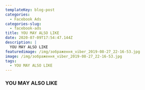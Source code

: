```yaml
---
templateKey: blog-post
categories:
  - Facebook Ads
categories-slug:
  - facebook-ads
title: YOU MAY ALSO LIKE
date: 2020-07-09T17:54:47.144Z
description: |
  YOU MAY ALSO LIKE
featuredimage: /img/зображення_viber_2019-08-27_22-16-53.jpg
image: /img/зображення_viber_2019-08-27_22-16-53.jpg
tags:
  - YOU MAY ALSO LIKE
---
```

<!--StartFragment-->

### YOU MAY ALSO LIKE



<!--EndFragment-->